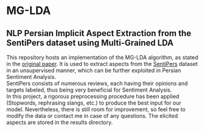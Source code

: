 # MG-LDA
## NLP Persian Implicit Aspect Extraction from the SentiPers dataset using Multi-Grained LDA 
This repository hosts an implementation of the MG-LDA algorithm, as stated in the [original paper](https://arxiv.org/pdf/0801.1063). It is used to extract aspects from the [SentiPers](https://github.com/phosseini/SentiPers) dataset in an unsupervised manner, which can be further exploited in Persian Sentiment Analysis.
<br/>SentiPers consists of numerous reviews, each having their opinions and targets labeled, thus being very beneficial for Sentiment Analysis.
<br/>In this project, a rigorous preprocessing procedure has been applied (Stopwords, rephrasing slangs, etc.) to produce the best input for our model. Nevertheless, there is still room for improvement, so feel free to modify the data or contact me in case of any questions.
The elicited aspects are stored in the results directory.

